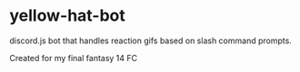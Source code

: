 # yellow-hat-bot

discord.js bot that handles reaction gifs based on slash command prompts.

Created for my final fantasy 14 FC